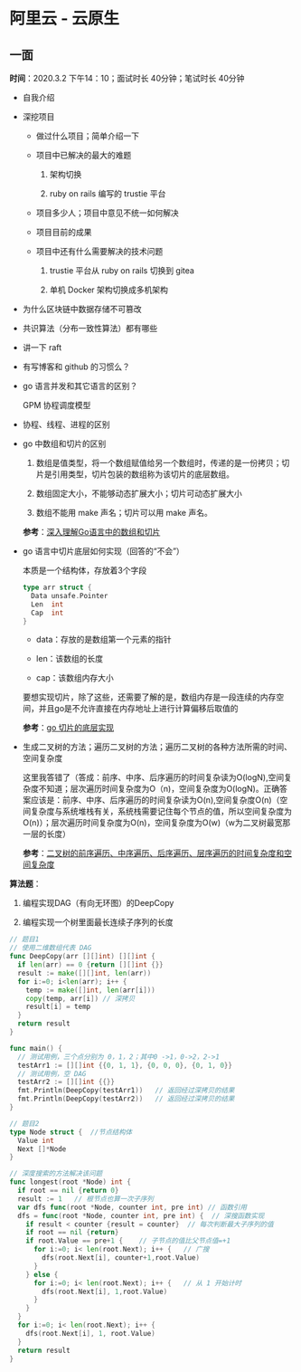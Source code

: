 # 阿里云 - 云原生

## 一面

**时间**：2020.3.2 下午14：10；面试时长 40分钟；笔试时长 40分钟

- 自我介绍

- 深挖项目

    - 做过什么项目；简单介绍一下

    - 项目中已解决的最大的难题

        1. 架构切换

        2. ruby on rails 编写的 trustie 平台

    - 项目多少人；项目中意见不统一如何解决

    - 项目目前的成果

    - 项目中还有什么需要解决的技术问题

        1. trustie 平台从 ruby on rails 切换到 gitea

        2. 单机 Docker 架构切换成多机架构

- 为什么区块链中数据存储不可篡改

- 共识算法（分布一致性算法）都有哪些

- 讲一下 raft

- 有写博客和 github 的习惯么？

- go 语言并发和其它语言的区别？

    GPM 协程调度模型

- 协程、线程、进程的区别

- go 中数组和切片的区别

  1. 数组是值类型，将一个数组赋值给另一个数组时，传递的是一份拷贝；切片是引用类型，切片包装的数组称为该切片的底层数组。

  2. 数组固定大小，不能够动态扩展大小；切片可动态扩展大小

  3. 数组不能用 make 声名；切片可以用 make 声名。

  **参考**：[深入理解Go语言中的数组和切片](https://www.jb51.net/article/92393.htm)

- go 语言中切片底层如何实现（回答的“不会”）

  本质是一个结构体，存放着3个字段

  ```go
  type arr struct {
    Data unsafe.Pointer
    Len  int
    Cap  int
  }
  ```

  - data：存放的是数组第一个元素的指针

  - len：该数组的长度

  - cap：该数组内存大小

  要想实现切片，除了这些，还需要了解的是，数组内存是一段连续的内存空间，并且go是不允许直接在内存地址上进行计算偏移后取值的

  **参考**：[go 切片的底层实现](https://www.jianshu.com/p/ebbb0ca779db)

- 生成二叉树的方法；遍历二叉树的方法；遍历二叉树的各种方法所需的时间、空间复杂度

    这里我答错了（答成：前序、中序、后序遍历的时间复杂读为O(logN),空间复杂度不知道；层次遍历时间复杂度为O（n)，空间复杂度为O(logN)。正确答案应该是：前序、中序、后序遍历的时间复杂读为O(n),空间复杂度O(n)（空间复杂度与系统堆栈有关，系统栈需要记住每个节点的值，所以空间复杂度为O(n)）；层次遍历时间复杂度为O(n)，空间复杂度为O(w)（w为二叉树最宽那一层的长度）

    **参考**：[二叉树的前序遍历、中序遍历、后序遍历、层序遍历的时间复杂度和空间复杂度](https://blog.csdn.net/qq_43152052/article/details/90111095)

**算法题**：

1. 编程实现DAG（有向无环图）的DeepCopy

2. 编程实现一个树里面最长连续子序列的长度

  ```go
  // 题目1
  // 使用二维数组代表 DAG
  func DeepCopy(arr [][]int) [][]int {
    if len(arr) == 0 {return [][]int {}}
    result := make([][]int, len(arr))
    for i:=0; i<len(arr); i++ {
      temp := make([]int, len(arr[i]))
      copy(temp, arr[i]) // 深拷贝
      result[i] = temp
    }
    return result
  }

  func main() {
    // 测试用例，三个点分别为 0，1，2；其中0 ->1，0->2，2->1
    testArr1 := [][]int {{0, 1, 1}, {0, 0, 0}, {0, 1, 0}} 
    // 测试用例，空 DAG
    testArr2 := [][]int {{}} 
    fmt.Println(DeepCopy(testArr1))   // 返回经过深拷贝的结果
    fmt.Println(DeepCopy(testArr2))   // 返回经过深拷贝的结果
  }
  ```

  ```go
  // 题目2
  type Node struct {  //节点结构体
    Value int
    Next []*Node
  }

  // 深度搜索的方法解决该问题
  func longest(root *Node) int {
    if root == nil {return 0}  
    result := 1   // 根节点也算一次子序列
    var dfs func(root *Node, counter int, pre int) // 函数引用
    dfs = func(root *Node, counter int, pre int) {  // 深搜函数实现
      if result < counter {result = counter}  // 每次判断最大子序列的值
      if root == nil {return}
      if root.Value == pre+1 {    // 子节点的值比父节点值=+1
        for i:=0; i< len(root.Next); i++ {   // 广搜
          dfs(root.Next[i], counter+1,root.Value)
        }
      } else {
        for i:=0; i< len(root.Next); i++ {   // 从 1 开始计时
          dfs(root.Next[i], 1,root.Value)
        }
      }
    }
    for i:=0; i< len(root.Next); i++ {
      dfs(root.Next[i], 1, root.Value)
    }
    return result
  }
  ```

